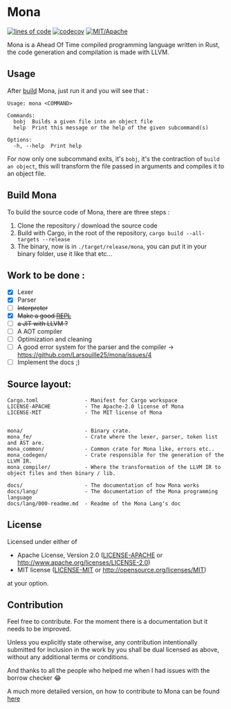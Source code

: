 # Mona

[![lines of code](https://tokei.rs/b1/github/Larsouille25/mona)](https://github.com/Aaronepower/tokei)
[![codecov](https://codecov.io/gh/Larsouille25/mona/branch/main/graph/badge.svg)](https://github.com/Larsouille25/mona)
[![MIT/Apache][licence-badge]](https://github.com/Larsouille25/mona/tree/main#license)

[licence-badge]: https://img.shields.io/badge/License-MIT%20OR%20Apache--2.0-lightgrey

Mona is a Ahead Of Time compiled programming language written in Rust, the code generation and compilation is made with LLVM. 

## Usage

After [build](#build-mona) Mona, just run it and you will see that :
```
Usage: mona <COMMAND>

Commands:
  bobj  Builds a given file into an object file
  help  Print this message or the help of the given subcommand(s)

Options:
  -h, --help  Print help
```

For now only one subcommand exits, it's `bobj`, it's the contraction of `build an object`, this will transform the file passed in arguments and compiles it to an object file.

## Build Mona

To build the source code of Mona, there are three steps :
1. Clone the repository / download the source code
2. Build with Cargo, in the root of the repository, `cargo build --all-targets --release`
3. The binary, now is in `./target/release/mona`, you can put it in your binary folder, use it like that etc...

## Work to be done :
- [x] Lexer
- [x] Parser
- [ ] ~~Interpreter~~
- [x] ~~Make a good [REPL](https://en.wikipedia.org/wiki/Read%E2%80%93eval%E2%80%93print_loop)~~
- [ ] ~~a JIT with LLVM ?~~
- [ ] A AOT compiler
- [ ] Optimization and cleaning
- [ ] A good error system for the parser and the compiler -> https://github.com/Larsouille25/mona/issues/4
- [ ] Implement the docs ;)

## Source layout:
```
Cargo.toml               - Manifest for Cargo workspace
LICENSE-APACHE           - The Apache-2.0 license of Mona
LICENSE-MIT              - The MIT license of Mona


mona/                    - Binary crate.
mona_fe/                 - Crate where the lexer, parser, token list and AST are.
mona_common/             - Common crate for Mona like, errors etc..
mona_codegen/            - Crate responsible for the generation of the LLVM IR.
mona_compiler/           - Where the transformation of the LLVM IR to object files and then binary / lib.

docs/                    - The documentation of how Mona works
docs/lang/               - The documentation of the Mona programming language
docs/lang/000-readme.md  - Readme of the Mona Lang's doc
```

## License

Licensed under either of
 * Apache License, Version 2.0 ([LICENSE-APACHE](LICENSE-APACHE) or http://www.apache.org/licenses/LICENSE-2.0)
 * MIT license ([LICENSE-MIT](LICENSE-MIT) or http://opensource.org/licenses/MIT)

at your option.

## Contribution

Feel free to contribute. For the moment there is a documentation but it needs to be improved.

Unless you explicitly state otherwise, any contribution intentionally submitted
for inclusion in the work by you shall be dual licensed as above, without any
additional terms or conditions.

And thanks to all the people who helped me when I had issues with the borrow checker 😂

A much more detailed version, on how to contribute to Mona can be found [here](/CONTRIBUTING.md)
